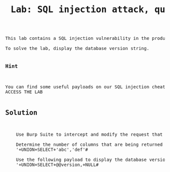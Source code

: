 <pre>
 <h1> Lab: SQL injection attack, querying the database type and version on MySQL and Microsoft</h1>


This lab contains a SQL injection vulnerability in the product category filter. You can use a UNION attack to retrieve the results from an injected query.

To solve the lab, display the database version string.
  
<h3>Hint</h3>

You can find some useful payloads on our SQL injection cheat sheet.
ACCESS THE LAB
  
<h2>Solution</h2>

    Use Burp Suite to intercept and modify the request that sets the product category filter.

    Determine the number of columns that are being returned by the query and which columns contain text data. Verify that the query is returning two columns, both of which contain text, using a payload like the following in the category parameter:
    '+UNION+SELECT+'abc','def'#

    Use the following payload to display the database version:
    '+UNION+SELECT+@@version,+NULL#


</pre>
